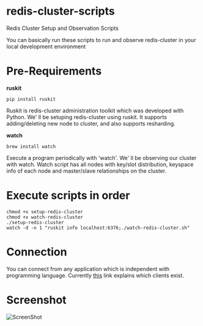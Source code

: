 # redis-cluster-scripts

Redis Cluster Setup and Observation Scripts

You can basically run these scripts to run and observe redis-cluster 
in your local development environment

# Pre-Requirements

**ruskit**

    pip install ruskit

Ruskit is redis-cluster administration toolkit which was developed with Python. We' ll be setuping redis-cluster using ruskit. It supports adding/deleting new node to cluster, and also supports resharding.

**watch**

    brew install watch

Execute a program periodically with 'watch'. We' ll be observing our cluster with watch. Watch script has all nodes with key/slot distribution, keyspace info of each node and master/slave relationships on the cluster.

# Execute scripts in order

    chmod +x setup-redis-cluster
    chmod +x watch-redis-cluster
    ./setup-redis-cluster
    watch -d -n 1 "ruskit info localhost:6376;./watch-redis-cluster.sh"

# Connection

You can connect from any application which is independent with programming language. 
Currently [this](http://redis.io/topics/cluster-tutorial#playing-with-the-cluster) link explains which clients exist.

# Screenshot

![ScreenShot](https://raw.github.com/baranbartu/redis-cluster-scripts/master/screenshot.png)


